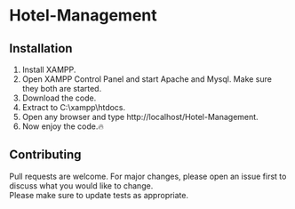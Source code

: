 # Hotel-Management

## Installation
1. Install XAMPP.
2. Open XAMPP Control Panel and start Apache and Mysql. Make sure they both are started.
3. Download the code.
4. Extract to C:\xampp\htdocs.
6. Open any browser and type http://localhost/Hotel-Management.
7. Now enjoy the code.:fire:

## Contributing
Pull requests are welcome. For major changes, please open an issue first to discuss what you would like to change.<br>
Please make sure to update tests as appropriate.
